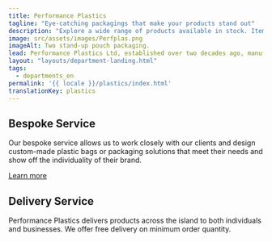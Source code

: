 ```yaml
---
title: Performance Plastics
tagline: "Eye-catching packagings that make your products stand out"
description: "Explore a wide range of products available in stock. Items such as biodegradable plastic bags, garbage bags and bubble wrap are ready for purchase. We can also produce custom-made packaging solutions that meet your specifications. We assist you from idea to finished product."
image: src/assets/images/Perfplas.png
imageAlt: Two stand-up pouch packaging.
lead: Performance Plastics Ltd, established over two decades ago, manufactures plastic bags, rolls and sheeting for a wide variety of applications, including packaging, 100% biodegradable plastic bags and garbage bags. Browse through our products which we keep in stock and are readily available for purchase or contact us to create your own custom-made product through our bespoke service.
layout: "layouts/department-landing.html"
tags:
  - departments_en
permalink: '{{ locale }}/plastics/index.html'
translationKey: plastics
---
```


## Bespoke Service
Our bespoke service allows us to work closely with our clients and design custom-made plastic bags or packaging solutions that meet their needs and show off the individuality of their brand.

<a href="/en/plastics/custom-packaging" class="button">Learn more</a>

## Delivery Service
Performance Plastics delivers products across the island to both individuals and businesses. We offer free delivery on minimum order quantity.